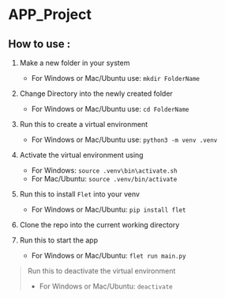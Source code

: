# APP_Project

## How to use :
1) Make a new folder in your system
    - For Windows or Mac/Ubuntu use:
  `mkdir FolderName`
  
2) Change Directory into the newly created folder
    - For Windows or Mac/Ubuntu use:
  `cd FolderName`

3) Run this to create a virtual environment
    - For Windows or Mac/Ubuntu use:
  `python3 -m venv .venv`
  
4) Activate the virtual environment using
    - For Windows:
  `source .venv\bin\activate.sh`
    - For Mac/Ubuntu:
  `source .venv/bin/activate`

5) Run this to install `Flet` into your venv
    - For Windows or Mac/Ubuntu:
  `pip install flet`

6) Clone the repo into the current working directory

7) Run this to start the app
    - For Windows or Mac/Ubuntu:
  `flet run main.py`

> Run this to deactivate the virtual environment
>    - For Windows or Mac/Ubuntu: `deactivate`
